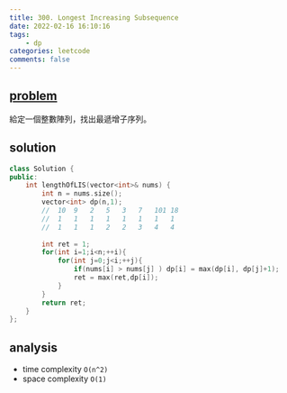 ```yaml
---
title: 300. Longest Increasing Subsequence
date: 2022-02-16 16:10:16
tags:  
    - dp
categories: leetcode
comments: false
---
```


## [problem](https://leetcode.com/problems/longest-increasing-subsequence/)

給定一個整數陣列，找出最遞增子序列。


## solution

```c++
class Solution {
public:
    int lengthOfLIS(vector<int>& nums) {
        int n = nums.size();
        vector<int> dp(n,1);
        //  10  9   2   5   3   7   101 18
        //  1   1   1   1   1   1   1   1
        //  1   1   1   2   2   3   4   4
        
        int ret = 1;
        for(int i=1;i<n;++i){
            for(int j=0;j<i;++j){
                if(nums[i] > nums[j] ) dp[i] = max(dp[i], dp[j]+1);
                ret = max(ret,dp[i]);
            }
        }
        return ret;
    }
};
```

## analysis
- time complexity `O(n^2)`
- space complexity `O(1)`